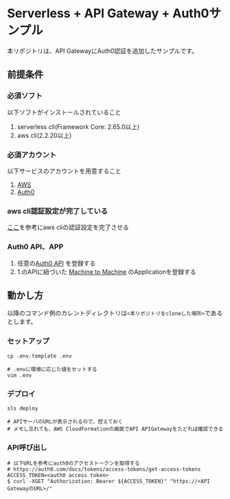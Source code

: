 # Serverless + API Gateway + Auth0サンプル

本リポジトリは、API GatewayにAuth0認証を追加したサンプルです。

## 前提条件

### 必須ソフト
以下ソフトがインストールされていること

1. serverless cli(Framework Core: 2.65.0以上)
2. aws cli(2.2.20以上)

### 必須アカウント
以下サービスのアカウントを用意すること

1. [AWS](https://aws.amazon.com/jp/)
2. [Auth0](https://auth0.com/jp)

### aws cli認証設定が完了している
[ここ](https://docs.aws.amazon.com/ja_jp/cli/latest/userguide/cli-configure-files.html)を参考にaws cliの認証設定を完了させる

### Auth0 API、APP

1. 任意の[Auth0 API](https://auth0.com/docs/get-started/set-up-apis) を登録する
2. 1.のAPIに紐づいた [Machine to Machine](https://auth0.com/docs/get-started/create-apps/machine-to-machine-apps) のApplicationを登録する

## 動かし方
以降のコマンド例のカレントディレクトリは```<本リポジトリをcloneした場所>```であるとします。

### セットアップ

```shell
cp .env.template .env

# .envに環境に応じた値をセットする
vim .env
```

### デプロイ

```shell
sls deploy

# APIサーバのURLが表示されるので、控えておく
# メモし忘れても、AWS CloudFormationの画面でAPI APIGatewayをたどれば確認できる
```

### API呼び出し

```shell
# 以下URLを参考にauth0のアクセストークンを取得する
# https://auth0.com/docs/tokens/access-tokens/get-access-tokens
ACCESS_TOKEN=<auth0 access token>
$ curl -XGET "Authorization: Bearer ${ACCESS_TOKEN}" "https://<API GatewayのURL>/"
```